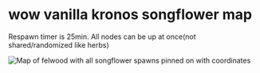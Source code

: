 # wow vanilla kronos songflower map
Respawn timer is 25min.
All nodes can be up at once(not shared/randomized like herbs)

![Map of felwood with all songflower spawns pinned on with coordinates](https://github.com/TimAndreJacobsen/wow-classic/blob/master/songflower-map/songflower-kronos.jpg)
